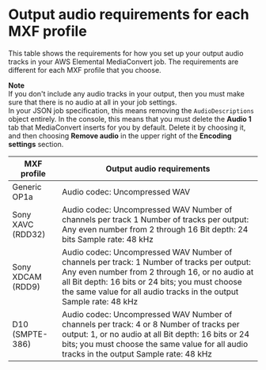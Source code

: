 # Output audio requirements for each MXF profile<a name="output-audio-requirements-for-each-mxf-profile"></a>

This table shows the requirements for how you set up your output audio tracks in your AWS Elemental MediaConvert job\. The requirements are different for each MXF profile that you choose\.

**Note**  
If you don't include any audio tracks in your output, then you must make sure that there is no audio at all in your job settings\.   
In your JSON job specification, this means removing the `AudioDescriptions` object entirely\.
In the console, this means that you must delete the **Audio 1** tab that MediaConvert inserts for you by default\. Delete it by choosing it, and then choosing **Remove audio** in the upper right of the **Encoding settings** section\.


| MXF profile | Output audio requirements | 
| --- | --- | 
|  Generic OP1a  |  Audio codec: Uncompressed WAV  | 
|  Sony XAVC \(RDD32\)  |   Audio codec: Uncompressed WAV  Number of channels per track 1  Number of tracks per output: Any even number from 2 through 16  Bit depth: 24 bits  Sample rate: 48 kHz  | 
| Sony XDCAM \(RDD9\) |  Audio codec: Uncompressed WAV Number of channels per track: 1 Number of tracks per output: Any even number from 2 through 16, or no audio at all Bit depth: 16 bits or 24 bits; you must choose the same value for all audio tracks in the output Sample rate: 48 kHz  | 
| D10 \(SMPTE\-386\) |  Audio codec: Uncompressed WAV Number of channels per track: 4 or 8 Number of tracks per output: 1, or no audio at all Bit depth: 16 bits or 24 bits; you must choose the same value for all audio tracks in the output Sample rate: 48 kHz  | 